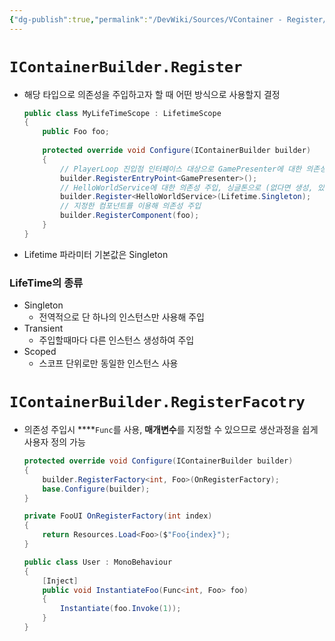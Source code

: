 ```yaml
---
{"dg-publish":true,"permalink":"/DevWiki/Sources/VContainer - Register/","noteIcon":"","created":"2025-05-23T02:08:49.000+09:00","updated":"2025-07-19T22:58:36.000+09:00"}
---
```


# `IContainerBuilder.Register`

- 해당 타입으로 의존성을 주입하고자 할 때 어떤 방식으로 사용할지 결정
    
    ```csharp
    public class MyLifeTimeScope : LifetimeScope
    {
        public Foo foo;
        
        protected override void Configure(IContainerBuilder builder)
        {
            // PlayerLoop 진입점 인터페이스 대상으로 GamePresenter에 대한 의존성 주입 
            builder.RegisterEntryPoint<GamePresenter>();
            // HelloWorldService에 대한 의존성 주입, 싱글톤으로 (없다면 생성, 있다면 싱글톤 재활용)
            builder.Register<HelloWorldService>(Lifetime.Singleton);
            // 지정한 컴포넌트를 이용해 의존성 주입
            builder.RegisterComponent(foo);
        }
    }
    ```
    
- Lifetime 파라미터 기본값은 Singleton
    

### LifeTime의 종류

- Singleton
    - 전역적으로 단 하나의 인스턴스만 사용해 주입
- Transient
    - 주입할때마다 다른 인스턴스 생성하여 주입
- Scoped
    - 스코프 단위로만 동일한 인스턴스 사용

# `IContainerBuilder.RegisterFacotry`

- 의존성 주입시 ****`Func`를 사용, **매개변수**를 지정할 수 있으므로 생산과정을 쉽게 사용자 정의 가능
    
    ```csharp
    protected override void Configure(IContainerBuilder builder)
    {
        builder.RegisterFactory<int, Foo>(OnRegisterFactory);
        base.Configure(builder);
    }
    
    private FooUI OnRegisterFactory(int index)
    {
        return Resources.Load<Foo>($"Foo{index}");
    }
    ```
    
    ```csharp
    public class User : MonoBehaviour
    {
        [Inject]
        public void InstantiateFoo(Func<int, Foo> foo)
        {
            Instantiate(foo.Invoke(1));
        }
    }
    ```